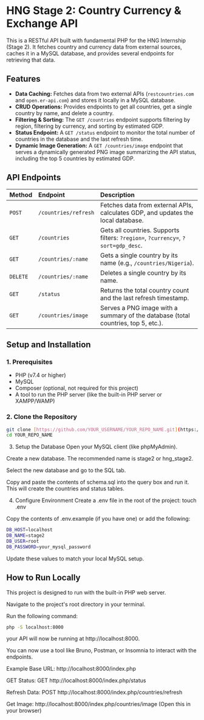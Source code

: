 # HNG Stage 2: Country Currency & Exchange API

This is a RESTful API built with fundamental PHP for the HNG Internship (Stage 2). It fetches country and currency data from external sources, caches it in a MySQL database, and provides several endpoints for retrieving that data.

## Features

- **Data Caching:** Fetches data from two external APIs (`restcountries.com` and `open.er-api.com`) and stores it locally in a MySQL database.
- **CRUD Operations:** Provides endpoints to get all countries, get a single country by name, and delete a country.
- **Filtering & Sorting:** The `GET /countries` endpoint supports filtering by region, filtering by currency, and sorting by estimated GDP.
- **Status Endpoint:** A `GET /status` endpoint to monitor the total number of countries in the database and the last refresh time.
- **Dynamic Image Generation:** A `GET /countries/image` endpoint that serves a dynamically generated PNG image summarizing the API status, including the top 5 countries by estimated GDP.

## API Endpoints

| Method   | Endpoint             | Description                                                                       |
| :------- | :------------------- | :-------------------------------------------------------------------------------- |
| `POST`   | `/countries/refresh` | Fetches data from external APIs, calculates GDP, and updates the local database.  |
| `GET`    | `/countries`         | Gets all countries. Supports filters: `?region=`, `?currency=`, `?sort=gdp_desc`. |
| `GET`    | `/countries/:name`   | Gets a single country by its name (e.g., `/countries/Nigeria`).                   |
| `DELETE` | `/countries/:name`   | Deletes a single country by its name.                                             |
| `GET`    | `/status`            | Returns the total country count and the last refresh timestamp.                   |
| `GET`    | `/countries/image`   | Serves a PNG image with a summary of the database (total countries, top 5, etc.). |

## Setup and Installation

### 1. Prerequisites

- PHP (v7.4 or higher)
- MySQL
- Composer (optional, not required for this project)
- A tool to run the PHP server (like the built-in PHP server or XAMPP/WAMP)

### 2. Clone the Repository

```bash
git clone [https://github.com/YOUR_USERNAME/YOUR_REPO_NAME.git](https://github.com/YOUR_USERNAME/YOUR_REPO_NAME.git)
cd YOUR_REPO_NAME
```

3. Setup the Database
   Open your MySQL client (like phpMyAdmin).

Create a new database. The recommended name is stage2 or hng_stage2.

Select the new database and go to the SQL tab.

Copy and paste the contents of schema.sql into the query box and run it. This will create the countries and status tables.

4. Configure Environment
   Create a .env file in the root of the project: touch .env

Copy the contents of .env.example (if you have one) or add the following:

```bash
DB_HOST=localhost
DB_NAME=stage2
DB_USER=root
DB_PASSWORD=your_mysql_password
```

Update these values to match your local MySQL setup.

## How to Run Locally

This project is designed to run with the built-in PHP web server.

Navigate to the project's root directory in your terminal.

Run the following command:

```bash
php -S localhost:8000
```

your API will now be running at http://localhost:8000.

You can now use a tool like Bruno, Postman, or Insomnia to interact with the endpoints.

Example Base URL: http://localhost:8000/index.php

GET Status: GET http://localhost:8000/index.php/status

Refresh Data: POST http://localhost:8000/index.php/countries/refresh

Get Image: http://localhost:8000/index.php/countries/image (Open this in your browser)
